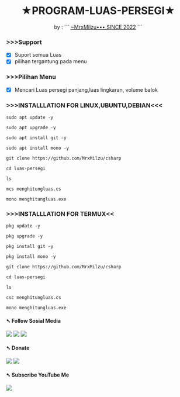 <h1 align="center">
  ★PROGRAM-LUAS-PERSEGI★
</h1>
</div>
<p align="center">
  by : 
```
<a href="https://www.facebook.com/100071637038126">~MrxMilzu•••
SINCE 2022</a>
```
</p>
<p align="center">
  
### >>>Support
- [x] Suport semua Luas
- [x] pilihan tergantung pada menu

### >>>Pilihan Menu
- [x] Mencari Luas persegi panjang,luas lingkaran, volume balok

### >>>INSTALLLATION FOR LINUX,UBUNTU,DEBIAN<<<
```
sudo apt update -y
```
```
sudo apt upgrade -y
```
```
sudo apt install git -y
```
```
sudo apt install mono -y
```
```
git clone https://github.com/MrxMilzu/csharp
```
```
cd luas-persegi
```
```
ls
```
```
mcs menghitungluas.cs
```
```
mono menghitungluas.exe
```
### >>>INSTALLLATION FOR TERMUX<<
```
pkg update -y
```
```
pkg upgrade -y
```
```
pkg install git -y
```
```
pkg install mono -y
```
```
git clone https://github.com/MrxMilzu/csharp
```
```
cd luas-persegi
```
```
ls
```
```
csc menghitungluas.cs
```
```
mono menghitungluas.exe
```
#### ➷ Follow Sosial Media
[![](https://img.shields.io/badge/Facebook-blue?logo=Facebook&logoColor=blue&labelColor=white)](https://www.facebook.com/100071637038126)
[![](https://img.shields.io/badge/Instagram-red?logo=Instagram&logoColor=red&labelColor=white)](https://www.instagram.com/milzu_tc_hacker/)
[![](https://img.shields.io/badge/Github-black?logo=Github&logoColor=black&labelColor=white)](https://github.com/MrxMilzu) 
#### ➷ Donate
[![](https://img.shields.io/badge/DANA-Pay-white?logo=DANA&logoColor=white&labelColor=blue)](https://link.dana.id/qr/3u8s8cbp)
[![](https://img.shields.io/badge/Shopee-Pay-white?logo=Shopee&logoColor=blue&labelColor=orange)](https://shp.ee/a8kx89x?smtt=0.0.9)

#### ➷ Subscribe YouTube Me
[![](https://img.shields.io/badge/YouTube-SUBSCRIBE-red?&logoColor=white&labelColor=purpel)](https://youtube.com/channel/UCqHIxnz-uxVzLXARplFzzqQ)


